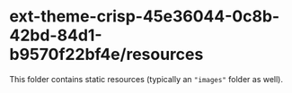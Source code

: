 # ext-theme-crisp-45e36044-0c8b-42bd-84d1-b9570f22bf4e/resources

This folder contains static resources (typically an `"images"` folder as well).
